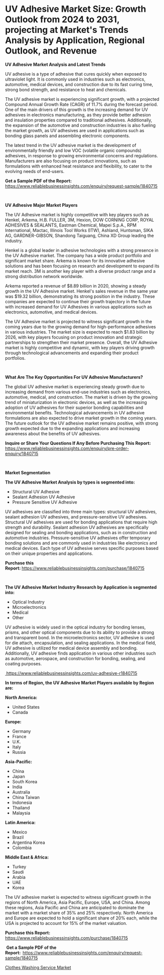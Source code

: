 <p><h1>UV Adhesive Market Size: Growth Outlook from 2024 to 2031, projecting at Market's Trends Analysis by Application, Regional Outlook, and Revenue</h1></p><p><strong>UV Adhesive Market Analysis and Latest Trends</strong></p>
<p><p>UV adhesive is a type of adhesive that cures quickly when exposed to ultraviolet light. It is commonly used in industries such as electronics, automotive, medical devices, and construction due to its fast curing time, strong bond strength, and resistance to heat and chemicals.</p><p>The UV adhesive market is experiencing significant growth, with a projected Compound Annual Growth Rate (CAGR) of 11.7% during the forecast period. One of the main drivers of this growth is the increasing demand for UV adhesives in electronics manufacturing, as they provide better adhesion and insulation properties compared to traditional adhesives. Additionally, the expansion of the automotive and construction industries is also fueling the market growth, as UV adhesives are used in applications such as bonding glass panels and assembling electronic components.</p><p>The latest trend in the UV adhesive market is the development of environmentally friendly and low VOC (volatile organic compounds) adhesives, in response to growing environmental concerns and regulations. Manufacturers are also focusing on product innovations, such as formulations with enhanced heat resistance and flexibility, to cater to the evolving needs of end-users.</p></p>
<p><strong>Get a Sample PDF of the Report:&nbsp;</strong> <a href="https://www.reliablebusinessinsights.com/enquiry/request-sample/1840715">https://www.reliablebusinessinsights.com/enquiry/request-sample/1840715</a></p>
<p>&nbsp;</p>
<p><strong>UV Adhesive Major Market Players</strong></p>
<p><p>The UV Adhesive market is highly competitive with key players such as Henkel, Arkema, H.B. FULLER, 3M, Hexion, DOW CORNING CORP, ROYAL ADHESIVES & SEALANTS, Eastman Chemical, Mapei S.p.A., RPM International, Mactac, Illinois Tool Works (ITW), Ashland, Huntsman, SIKA AG, GARDNER-GIBSON, Shandong Taiguang, China XD Group leading the industry.</p><p>Henkel is a global leader in adhesive technologies with a strong presence in the UV Adhesive market. The company has a wide product portfolio and significant market share. Arkema is known for its innovative adhesive solutions and has been focusing on research and development to expand its market reach. 3M is another key player with a diverse product range and a strong distribution network worldwide.</p><p>Arkema reported a revenue of $8.89 billion in 2020, showing a steady growth in the UV Adhesive market. Henkel's sales revenue in the same year was $19.32 billion, demonstrating its strong position in the industry. These companies are expected to continue their growth trajectory in the future with increased demand for UV Adhesives in various applications such as electronics, automotive, and medical devices.</p><p>The UV Adhesive market is projected to witness significant growth in the coming years due to the growing demand for high-performance adhesives in various industries. The market size is expected to reach $1.83 billion by 2026, with key players focusing on product innovation and strategic partnerships to strengthen their market presence. Overall, the UV Adhesive market is highly competitive and dynamic, with key players driving growth through technological advancements and expanding their product portfolios.</p></p>
<p>&nbsp;</p>
<p><strong>What Are The Key Opportunities For UV Adhesive Manufacturers?</strong></p>
<p><p>The global UV adhesive market is experiencing steady growth due to increasing demand from various end-use industries such as electronics, automotive, medical, and construction. The market is driven by the growing trend of miniaturization in electronic devices, as well as the increasing adoption of UV adhesives for their superior bonding capabilities and environmental benefits. Technological advancements in UV adhesive formulations are also expected to drive market growth in the coming years. The future outlook for the UV adhesive market remains positive, with strong growth expected due to the expanding applications and increasing awareness about the benefits of UV adhesives.</p></p>
<p><strong>Inquire or Share Your Questions If Any Before Purchasing This Report:</strong> <a href="https://www.reliablebusinessinsights.com/enquiry/pre-order-enquiry/1840715">https://www.reliablebusinessinsights.com/enquiry/pre-order-enquiry/1840715</a></p>
<p>&nbsp;</p>
<p><strong>Market Segmentation</strong></p>
<p><strong>The UV Adhesive Market Analysis by types is segmented into:</strong></p>
<p><ul><li>Structural UV Adhesive</li><li>Sealant Adhesion UV Adhesive</li><li>Pressure Sensitive UV Adhesive</li></ul></p>
<p><p>UV adhesives are classified into three main types: structural UV adhesives, sealant adhesion UV adhesives, and pressure-sensitive UV adhesives. Structural UV adhesives are used for bonding applications that require high strength and durability. Sealant adhesion UV adhesives are specifically designed for sealing and bonding applications, such as in construction and automotive industries. Pressure-sensitive UV adhesives offer temporary bonding solutions and are commonly used in industries like electronics and medical devices. Each type of UV adhesive serves specific purposes based on their unique properties and applications.</p></p>
<p><strong>Purchase this Report:&nbsp;</strong><a href="https://www.reliablebusinessinsights.com/purchase/1840715">https://www.reliablebusinessinsights.com/purchase/1840715</a></p>
<p>&nbsp;</p>
<p><strong>The UV Adhesive Market Industry Research by Application is segmented into:</strong></p>
<p><ul><li>Optical Industry</li><li>Microelectronics</li><li>Medical</li><li>Other</li></ul></p>
<p><p>UV adhesive is widely used in the optical industry for bonding lenses, prisms, and other optical components due to its ability to provide a strong and transparent bond. In the microelectronics sector, UV adhesive is used for die attach, encapsulation, and sealing applications. In the medical field, UV adhesive is utilized for medical device assembly and bonding. Additionally, UV adhesive finds application in various other industries such as automotive, aerospace, and construction for bonding, sealing, and coating purposes.</p></p>
<p><a href="https://www.reliablebusinessinsights.com/uv-adhesive-r1840715">&nbsp;https://www.reliablebusinessinsights.com/uv-adhesive-r1840715</a></p>
<p><strong>In terms of Region, the UV Adhesive Market Players available by Region are:</strong></p>
<p>
    <p> <strong> North America: </strong>
        <ul>
            <li>United States</li>
            <li>Canada</li>
        </ul>
        </p> 
    <p> <strong> Europe: </strong>
        <ul>
            <li>Germany</li>
            <li>France</li>
            <li>U.K.</li>
            <li>Italy</li>
            <li>Russia</li>
        </ul>
        </p> 
    <p> <strong> Asia-Pacific: </strong>
        <ul>
            <li>China</li>
            <li>Japan</li>
            <li>South Korea</li>
            <li>India</li>
            <li>Australia</li>
            <li>China Taiwan</li>
            <li>Indonesia</li>
            <li>Thailand</li>
            <li>Malaysia</li>
        </ul>
        </p> 
    <p> <strong> Latin America: </strong>
        <ul>
            <li>Mexico</li>
            <li>Brazil</li>
            <li>Argentina Korea</li>
            <li>Colombia</li>
        </ul>
        </p> 
    <p> <strong> Middle East & Africa: </strong>
        <ul>
            <li>Turkey</li>
            <li>Saudi</li>
            <li>Arabia</li>
            <li>UAE</li>
            <li>Korea</li>
        </ul>
    </p>
    </p>
<p><p>The UV adhesive market is expected to witness significant growth in the regions of North America, Asia Pacific, Europe, USA, and China. Among these regions, Asia Pacific and China are anticipated to dominate the market with a market share of 35% and 25% respectively. North America and Europe are expected to hold a significant share of 20% each, while the USA is projected to account for 15% of the market valuation.</p></p>
<p><strong>Purchase this Report: </strong><a href="https://www.reliablebusinessinsights.com/purchase/1840715">https://www.reliablebusinessinsights.com/purchase/1840715</a></p>
<p>&nbsp;<strong>Get a Sample PDF of the Report:&nbsp;&nbsp;</strong><a href="https://www.reliablebusinessinsights.com/enquiry/request-sample/1840715">https://www.reliablebusinessinsights.com/enquiry/request-sample/1840715</a></p>
<p><strong></strong></p>
<p><p><a href="https://github.com/santosh758595/Market-Research-Report-List-5/blob/main/clothes-washing-service-market.md">Clothes Washing Service Market</a></p></p>